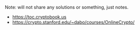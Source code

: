 Note: will not share any solutions or something, just notes.

- https://toc.cryptobook.us
- https://crypto.stanford.edu/~dabo/courses/OnlineCrypto/

